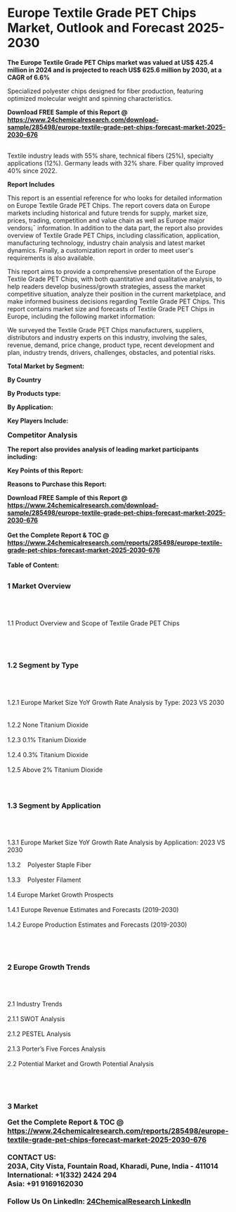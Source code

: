 <h1>Europe Textile Grade PET Chips Market, Outlook and Forecast 2025-2030</h1><p><strong>The Europe Textile Grade PET Chips market was valued at US$ 425.4 million in 2024 and is projected to reach US$ 625.6 million by 2030, at a CAGR of 6.6%</strong></p><p>
</p><p>Specialized polyester chips designed for fiber production, featuring optimized molecular weight and spinning characteristics.</p><div><b>Download FREE Sample of this Report @ 
            <a href="https://www.24chemicalresearch.com/download-sample/285498/europe-textile-grade-pet-chips-forecast-market-2025-2030-676">
            https://www.24chemicalresearch.com/download-sample/285498/europe-textile-grade-pet-chips-forecast-market-2025-2030-676</a></b></div><br><p>
Textile industry leads with 55% share, technical fibers (25%), specialty applications (12%). Germany leads with 32% share. Fiber quality improved 40% since 2022.</p><p>
</p><p><strong>Report Includes</strong></p><p>
</p><p>This report is an essential reference for who looks for detailed information on Europe Textile Grade PET Chips. The report covers data on Europe markets including historical and future trends for supply, market size, prices, trading, competition and value chain as well as Europe major vendors¡¯ information. In addition to the data part, the report also provides overview of Textile Grade PET Chips, including classification, application, manufacturing technology, industry chain analysis and latest market dynamics. Finally, a customization report in order to meet user's requirements is also available.</p><p>
</p><p>This report aims to provide a comprehensive presentation of the Europe Textile Grade PET Chips, with both quantitative and qualitative analysis, to help readers develop business/growth strategies, assess the market competitive situation, analyze their position in the current marketplace, and make informed business decisions regarding Textile Grade PET Chips. This report contains market size and forecasts of Textile Grade PET Chips in Europe, including the following market information:</p><p>
We surveyed the Textile Grade PET Chips manufacturers, suppliers, distributors and industry experts on this industry, involving the sales, revenue, demand, price change, product type, recent development and plan, industry trends, drivers, challenges, obstacles, and potential risks.</p><p>
</p><p><strong>Total Market by Segment:</strong></p><p>
<strong>By Country</strong></p><p>
</p><p>
<strong>By Products type:</strong></p><p>
</p><p>
<strong>By Application:</strong></p><p>
</p><p>
<strong>Key Players Include:</strong></p><p>
</p><p>
</p><p><strong style="font-size:16px">Competitor Analysis</strong></p><p>
</p><p><strong>The report also provides analysis of leading market participants including:</strong></p><p>
</p><p>
</p><p><strong>Key Points of this Report:</strong></p><p>
</p><p>
</p><p><strong>Reasons to Purchase this Report:</strong></p><p>
</p><div><b>Download FREE Sample of this Report @ 
            <a href="https://www.24chemicalresearch.com/download-sample/285498/europe-textile-grade-pet-chips-forecast-market-2025-2030-676">
            https://www.24chemicalresearch.com/download-sample/285498/europe-textile-grade-pet-chips-forecast-market-2025-2030-676</a></b></div><br><div><b>Get the Complete Report & TOC @ 
            <a href="https://www.24chemicalresearch.com/reports/285498/europe-textile-grade-pet-chips-forecast-market-2025-2030-676">
            https://www.24chemicalresearch.com/reports/285498/europe-textile-grade-pet-chips-forecast-market-2025-2030-676</a></b></div><br>
            <b>Table of Content:</b><p><h2><span style="font-size:16px"><strong>1 Market Overview&nbsp;&nbsp; &nbsp;</strong></span></h2><br />
<br />
<p>1.1 Product Overview and Scope of Textile Grade PET Chips&nbsp;</p><br />
<br />
<h2><strong><span style="font-size:16px">1.2 Segment by Type&nbsp;&nbsp; &nbsp;</span></strong></h2><br />
<br />
<p>1.2.1 Europe Market Size YoY Growth Rate Analysis by Type: 2023 VS 2030&nbsp;&nbsp; &nbsp;<br /><br />
1.2.2 None Titanium Dioxide&nbsp;&nbsp; &nbsp;<br /><br />
1.2.3 0.1% Titanium Dioxide<br /><br />
1.2.4 0.3% Titanium Dioxide<br /><br />
1.2.5 Above 2% Titanium Dioxide<br /><br />
<br />
<h2><span style="font-size:16px"><strong>1.3 Segment by Application&nbsp;&nbsp;</strong></span></h2><br />
<br />
<p>1.3.1 Europe Market Size YoY Growth Rate Analysis by Application: 2023 VS 2030&nbsp;&nbsp; &nbsp;<br /><br />
1.3.2&nbsp;&nbsp; &nbsp;Polyester Staple Fiber<br /><br />
1.3.3&nbsp;&nbsp; &nbsp;Polyester Filament<br /><br />
1.4 Europe Market Growth Prospects&nbsp;&nbsp; &nbsp;<br /><br />
1.4.1 Europe Revenue Estimates and Forecasts (2019-2030)&nbsp;&nbsp; &nbsp;<br /><br />
1.4.2 Europe Production Estimates and Forecasts (2019-2030)&nbsp;&nbsp;</p><br />
<br />
<h2><span style="font-size:16px"><strong>2 Europe Growth Trends&nbsp;&nbsp; &nbsp;</strong></span></h2><br />
<br />
<p>2.1 Industry Trends&nbsp;&nbsp; &nbsp;<br /><br />
2.1.1 SWOT Analysis&nbsp;&nbsp; &nbsp;<br /><br />
2.1.2 PESTEL Analysis&nbsp;&nbsp; &nbsp;<br /><br />
2.1.3 Porter&rsquo;s Five Forces Analysis&nbsp;&nbsp; &nbsp;<br /><br />
2.2 Potential Market and Growth Potential Analysis&nbsp;&nbsp; &nbsp;</p><br />
<br />
<h2><span style="font-size:16px"><strong>3 Market</p><div><b>Get the Complete Report & TOC @ 
            <a href="https://www.24chemicalresearch.com/reports/285498/europe-textile-grade-pet-chips-forecast-market-2025-2030-676">
            https://www.24chemicalresearch.com/reports/285498/europe-textile-grade-pet-chips-forecast-market-2025-2030-676</a></b></div><br><b>CONTACT US:</b><br>
            203A, City Vista, Fountain Road, Kharadi, Pune, India - 411014<br>
            International: +1(332) 2424 294<br>
            Asia: +91 9169162030 <br><br>
            Follow Us On LinkedIn: <a href="https://www.linkedin.com/company/24chemicalresearch/">24ChemicalResearch LinkedIn</a>